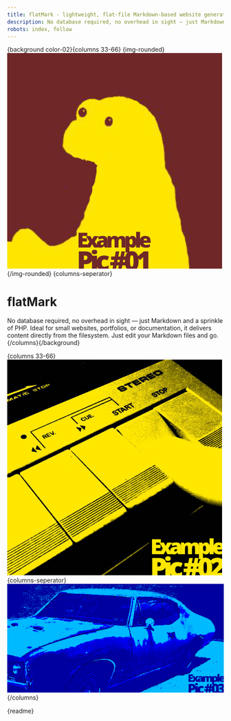 ```yaml
---
title: flatMark - lightweight, flat-file Markdown-based website generator
description: No database required, no overhead in sight — just Markdown and a sprinkle of PHP. Ideal for small websites, portfolios, or documentation, it delivers content directly from the filesystem. Just edit your Markdown files and go.
robots: index, follow
---
```


{background color-02}{columns 33-66}
{img-rounded}
![Pic](/files/example-pic-01.jpg)
{/img-rounded}
{columns-seperator}
# flatMark
No database required, no overhead in sight — just Markdown and a sprinkle of PHP. Ideal for small websites, portfolios, or documentation, it delivers content directly from the filesystem. Just edit your Markdown files and go.
{/columns}{/background}

{columns 33-66}
![Pic](/files/example-pic-02.jpg)
{columns-seperator}
![Pic](/files/example-pic-03.jpg)
{/columns}

{readme}